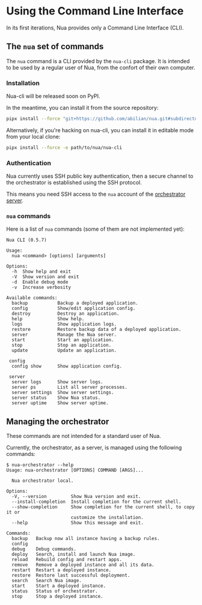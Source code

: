 # Using the Command Line Interface

In its first iterations, Nua provides only a Command Line Interface (CLI).

## The `nua` set of commands

The `nua` command is a CLI provided by the `nua-cli` package. It is intended to be used by a regular user of Nua, from the confort of their own computer.

### Installation

Nua-cli will be released soon on PyPI.

In the meantime, you can install it from the source repository:

```bash
pipx install --force "git+https://github.com/abilian/nua.git#subdirectory=nua-cli"
```

Alternatively, if you're hacking on nua-cli, you can install it in editable mode from your local clone:

```bash
pipx install --force -e path/to/nua/nua-cli
```

### Authentication

Nua currently uses SSH public key authentication, then a secure channel to the orchestrator is established using the SSH protocol.

This means you need SSH access to the `nua` account of the [orchestrator server](./install.md).


### `nua` commands

Here is a list of `nua` commands (some of them are not implemented yet):

```text
Nua CLI (0.5.7)

Usage:
  nua <command> [options] [arguments]

Options:
  -h  Show help and exit
  -V  Show version and exit
  -d  Enable debug mode
  -v  Increase verbosity

Available commands:
  backup           Backup a deployed application.
  config           Show/edit application config.
  destroy          Destroy an application.
  help             Show help.
  logs             Show application logs.
  restore          Restore backup data of a deployed application.
  server           Manage the Nua server.
  start            Start an application.
  stop             Stop an application.
  update           Update an application.

 config
  config show      Show application config.

 server
  server logs      Show server logs.
  server ps        List all server processes.
  server settings  Show server settings.
  server status    Show Nua status.
  server uptime    Show server uptime.
```


## Managing the orchestrator

These commands are not intended for a standard user of Nua.

Currently, the orchestrator, as a server, is managed using the following commands:

```text
$ nua-orchestrator --help
Usage: nua-orchestrator [OPTIONS] COMMAND [ARGS]...

  Nua orchestrator local.

Options:
  -V, --version         Show Nua version and exit.
  --install-completion  Install completion for the current shell.
  --show-completion     Show completion for the current shell, to copy it or
                        customize the installation.
  --help                Show this message and exit.

Commands:
  backup   Backup now all instance having a backup rules.
  config
  debug    Debug commands.
  deploy   Search, install and launch Nua image.
  reload   Rebuild config and restart apps.
  remove   Remove a deployed instance and all its data.
  restart  Restart a deployed instance.
  restore  Restore last successful deployment.
  search   Search Nua image.
  start    Start a deployed instance.
  status   Status of orchestrator.
  stop     Stop a deployed instance.
```

